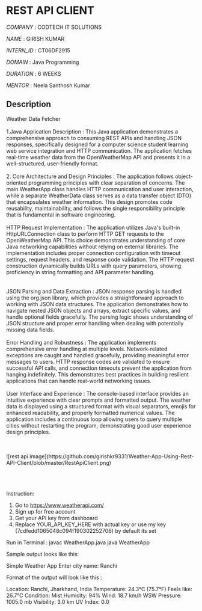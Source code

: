 # REST API CLIENT

*COMPANY* : CODTECH IT SOLUTIONS

*NAME* : GIRISH KUMAR

*INTERN_ID* : CT06DF2915

*DOMAIN* : Java Programming

*DURATION* : 6 WEEKS

*MENTOR* : Neela Santhosh Kumar

## Description

Weather Data Fetcher   <br/><br/>
1.Java Application Description : This Java application demonstrates a comprehensive approach to consuming REST APIs and handling JSON responses, specifically designed for a computer science student learning web service integration and HTTP communication. The application fetches real-time weather data from the OpenWeatherMap API and presents it in a well-structured, user-friendly format.  <br/><br/>
2. Core Architecture and Design Principles : The application follows object-oriented programming principles with clear separation of concerns. The main WeatherApp class handles HTTP communication and user interaction, while a separate WeatherData class serves as a data transfer object (DTO) that encapsulates weather information. This design promotes code reusability, maintainability, and follows the single responsibility principle that is fundamental in software engineering.  <br/><br/>
HTTP Request Implementation : The application utilizes Java's built-in HttpURLConnection class to perform HTTP GET requests to the OpenWeatherMap API. This choice demonstrates understanding of core Java networking capabilities without relying on external libraries. The implementation includes proper connection configuration with timeout settings, request headers, and response code validation. The HTTP request construction dynamically builds URLs with query parameters, showing proficiency in string formatting and API parameter handling. <br/><br/>  
JSON Parsing and Data Extraction : JSON response parsing is handled using the org.json library, which provides a straightforward approach to working with JSON data structures. The application demonstrates how to navigate nested JSON objects and arrays, extract specific values, and handle optional fields gracefully. The parsing logic shows understanding of JSON structure and proper error handling when dealing with potentially missing data fields.  <br/><br/>
Error Handling and Robustness  : The application implements comprehensive error handling at multiple levels. Network-related exceptions are caught and handled gracefully, providing meaningful error messages to users. HTTP response codes are validated to ensure successful API calls, and connection timeouts prevent the application from hanging indefinitely. This demonstrates best practices in building resilient applications that can handle real-world networking issues.  <br/><br/>
User Interface and Experience : The console-based interface provides an intuitive experience with clear prompts and formatted output. The weather data is displayed using a structured format with visual separators, emojis for enhanced readability, and properly formatted numerical values. The application includes a continuous loop allowing users to query multiple cities without restarting the program, demonstrating good user experience design principles.  <br/><br/>

<br/>
![rest api image](https://github.com/girishkr9331/Weather-App-Using-Rest-API-Client/blob/master/RestApiClient.png)

  
<br/><br/><br/>
Instruction:
1. Go to https://www.weatherapi.com/
2. Sign up for free account
3. Get your API key from dashboard
4. Replace YOUR_API_KEY_HERE with actual key or use my key (7cdfedd1065048c094f190302252706) by default its set

Run in Terminal  : 
javac WeatherApp.java
java WeatherApp

Sample output looks like this:

Simple Weather App
Enter city name: Ranchi

Format of the output will look like this : 

Location: Ranchi, Jharkhand, India
Temperature: 24.3°C (75.7°F)
Feels like: 26.7°C
Condition: Mist
Humidity: 94%
Wind: 18.7 km/h WSW
Pressure: 1005.0 mb
Visibility: 3.0 km
UV Index: 0.0
